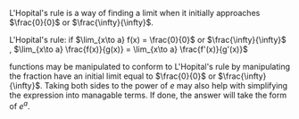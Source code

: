 L'Hopital's rule is a way of finding a limit when it initially approaches $\frac{0}{0}$ or $\frac{\infty}{\infty}$. 

L'Hopital's rule:  if $\lim_{x\to a} f(x) = \frac{0}{0}$ or $\frac{\infty}{\infty}$ ,
$\lim_{x\to a} \frac{f(x)}{g(x)} = \lim_{x\to a} \frac{f'(x)}{g'(x)}$ 

functions may be manipulated to conform to L'Hopital's rule by manipulating the fraction have an initial limit equal to $\frac{0}{0}$ or $\frac{\infty}{\infty}$. Taking both sides to the power of $e$ may also help with simplifying the expression into managable terms. If done, the answer will take the form of $e^a$.  